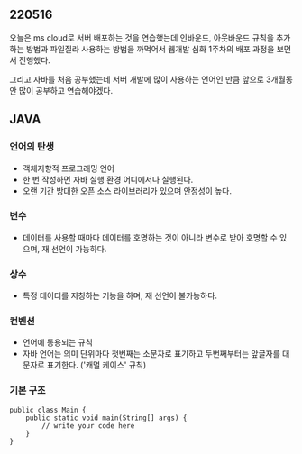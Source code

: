 ## 220516
오늘은 ms cloud로 서버 배포하는 것을 연습했는데 인바운드, 아웃바운드 규칙을 추가하는 방법과 파일질라 사용하는 방법을 까먹어서 웹개발 심화 1주차의 배포 과정을 보면서 진행했다.

그리고 자바를 처음 공부했는데 서버 개발에 많이 사용하는 언어인 만큼 앞으로 3개월동안 많이 공부하고 연습해야겠다.

## JAVA
### 언어의 탄생
- 객체지향적 프로그래밍 언어
- 한 번 작성하면 자바 실행 환경 어디에서나 실행된다.
- 오랜 기간 방대한 오픈 소스 라이브러리가 있으며 안정성이 높다.

### 변수
- 데이터를 사용할 때마다 데이터를 호명하는 것이 아니라 변수로 받아 호명할 수 있으며, 재 선언이 가능하다.


### 상수
- 특정 데이터를 지칭하는 기능을 하며, 재 선언이 불가능하다.

### 컨벤션
- 언어에 통용되는 규칙
- 자바 언어는 의미 단위마다 첫번째는 소문자로 표기하고 두번째부터는 앞글자를 대문자로 표기한다. ('캐멀 케이스' 규칙)

### 기본 구조
```
public class Main {
    public static void main(String[] args) {
        // write your code here
    }
}
```
